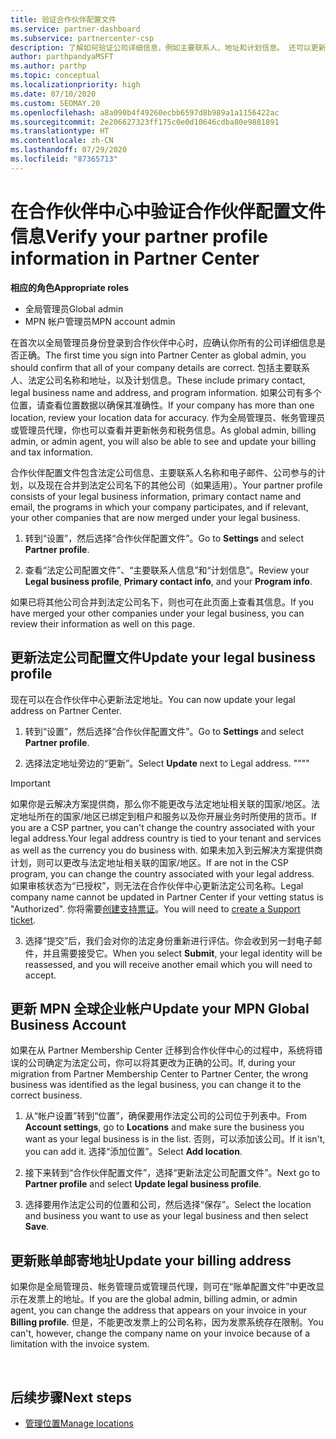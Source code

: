```yaml
---
title: 验证合作伙伴配置文件
ms.service: partner-dashboard
ms.subservice: partnercenter-csp
description: 了解如何验证公司详细信息，例如主要联系人、地址和计划信息。 还可以更新法律和帐单地址。
author: parthpandyaMSFT
ms.author: parthp
ms.topic: conceptual
ms.localizationpriority: high
ms.date: 07/10/2020
ms.custom: SEOMAY.20
ms.openlocfilehash: a8a090b4f49260ecbb6597d8b989a1a1156422ac
ms.sourcegitcommit: 2e206627323ff175c0e0d10646cdba80e9881891
ms.translationtype: HT
ms.contentlocale: zh-CN
ms.lasthandoff: 07/29/2020
ms.locfileid: "87365713"
---
```

# <a name="verify-your-partner-profile-information-in-partner-center"></a><span data-ttu-id="b6e29-104">在合作伙伴中心中验证合作伙伴配置文件信息</span><span class="sxs-lookup"><span data-stu-id="b6e29-104">Verify your partner profile information in Partner Center</span></span>

<span data-ttu-id="b6e29-105">**相应的角色**</span><span class="sxs-lookup"><span data-stu-id="b6e29-105">**Appropriate roles**</span></span>

- <span data-ttu-id="b6e29-106">全局管理员</span><span class="sxs-lookup"><span data-stu-id="b6e29-106">Global admin</span></span>
- <span data-ttu-id="b6e29-107">MPN 帐户管理员</span><span class="sxs-lookup"><span data-stu-id="b6e29-107">MPN account admin</span></span>

<span data-ttu-id="b6e29-108">在首次以全局管理员身份登录到合作伙伴中心时，应确认你所有的公司详细信息是否正确。</span><span class="sxs-lookup"><span data-stu-id="b6e29-108">The first time you sign into Partner Center as global admin, you should confirm that all of your company details are correct.</span></span> <span data-ttu-id="b6e29-109">包括主要联系人、法定公司名称和地址，以及计划信息。</span><span class="sxs-lookup"><span data-stu-id="b6e29-109">These include primary contact, legal business name and address, and program information.</span></span> <span data-ttu-id="b6e29-110">如果公司有多个位置，请查看位置数据以确保其准确性。</span><span class="sxs-lookup"><span data-stu-id="b6e29-110">If your company has more than one location, review your location data for accuracy.</span></span> <span data-ttu-id="b6e29-111">作为全局管理员、帐务管理员或管理员代理，你也可以查看并更新帐务和税务信息。</span><span class="sxs-lookup"><span data-stu-id="b6e29-111">As global admin, billing admin, or admin agent, you will also be able to see and update your billing and tax information.</span></span>

<span data-ttu-id="b6e29-112">合作伙伴配置文件包含法定公司信息、主要联系人名称和电子邮件、公司参与的计划，以及现在合并到法定公司名下的其他公司（如果适用）。</span><span class="sxs-lookup"><span data-stu-id="b6e29-112">Your partner profile consists of your legal business information, primary contact name and email, the programs in which your company participates, and if relevant, your other companies that are now merged under your legal business.</span></span>

1. <span data-ttu-id="b6e29-113">转到“设置”，然后选择“合作伙伴配置文件”。</span><span class="sxs-lookup"><span data-stu-id="b6e29-113">Go to **Settings** and select **Partner profile**.</span></span>

2. <span data-ttu-id="b6e29-114">查看“法定公司配置文件”、“主要联系人信息”和“计划信息”。</span><span class="sxs-lookup"><span data-stu-id="b6e29-114">Review your **Legal business profile**, **Primary contact info**, and your **Program info**.</span></span>

<span data-ttu-id="b6e29-115">如果已将其他公司合并到法定公司名下，则也可在此页面上查看其信息。</span><span class="sxs-lookup"><span data-stu-id="b6e29-115">If you have merged your other companies under your legal business, you can review their information as well on this page.</span></span>

## <a name="update-your-legal-business-profile"></a><span data-ttu-id="b6e29-116">更新法定公司配置文件</span><span class="sxs-lookup"><span data-stu-id="b6e29-116">Update your legal business profile</span></span>

<span data-ttu-id="b6e29-117">现在可以在合作伙伴中心更新法定地址。</span><span class="sxs-lookup"><span data-stu-id="b6e29-117">You can now update your legal address on Partner Center.</span></span>

1. <span data-ttu-id="b6e29-118">转到“设置”，然后选择“合作伙伴配置文件”。</span><span class="sxs-lookup"><span data-stu-id="b6e29-118">Go to **Settings** and select **Partner profile**.</span></span> 

2. <span data-ttu-id="b6e29-119">选择法定地址旁边的“更新”。</span><span class="sxs-lookup"><span data-stu-id="b6e29-119">Select **Update** next to Legal address.</span></span> <span data-ttu-id="b6e29-120">""</span><span class="sxs-lookup"><span data-stu-id="b6e29-120">""</span></span>

>[!Important]
><span data-ttu-id="b6e29-121">如果你是云解决方案提供商，那么你不能更改与法定地址相关联的国家/地区。法定地址所在的国家/地区已绑定到租户和服务以及你开展业务时所使用的货币。</span><span class="sxs-lookup"><span data-stu-id="b6e29-121">If you are a CSP partner, you can't change the country associated with your legal address.Your legal address country is tied to your tenant and services as well as the currency you do business with.</span></span> <span data-ttu-id="b6e29-122">如果未加入到云解决方案提供商计划，则可以更改与法定地址相关联的国家/地区。</span><span class="sxs-lookup"><span data-stu-id="b6e29-122">If are not in the CSP program, you can change the country associated with your legal address.</span></span> <span data-ttu-id="b6e29-123">如果审核状态为“已授权”，则无法在合作伙伴中心更新法定公司名称。</span><span class="sxs-lookup"><span data-stu-id="b6e29-123">Legal company name cannot be updated in Partner Center if your vetting status is "Authorized".</span></span> <span data-ttu-id="b6e29-124">你将需要[创建支持票证](https://partner.microsoft.com/dashboard/support/csp/servicerequests/create?stage=2&topicid=eb74583c-61b3-2124-bffc-00920e0ae772)。</span><span class="sxs-lookup"><span data-stu-id="b6e29-124">You will need to [create a Support ticket](https://partner.microsoft.com/dashboard/support/csp/servicerequests/create?stage=2&topicid=eb74583c-61b3-2124-bffc-00920e0ae772).</span></span>

3. <span data-ttu-id="b6e29-125">选择“提交”后，我们会对你的法定身份重新进行评估。你会收到另一封电子邮件，并且需要接受它。</span><span class="sxs-lookup"><span data-stu-id="b6e29-125">When you select **Submit**, your legal identity will be reassessed, and you will receive another email which you will need to accept.</span></span>

## <a name="update-your-mpn-global-business-account"></a><span data-ttu-id="b6e29-126">更新 MPN 全球企业帐户</span><span class="sxs-lookup"><span data-stu-id="b6e29-126">Update your MPN Global Business Account</span></span>

<span data-ttu-id="b6e29-127">如果在从 Partner Membership Center 迁移到合作伙伴中心的过程中，系统将错误的公司确定为法定公司，你可以将其更改为正确的公司。</span><span class="sxs-lookup"><span data-stu-id="b6e29-127">If, during your migration from Partner Membership Center to Partner Center, the wrong business was identified as the legal business, you can change it to the correct business.</span></span>

1. <span data-ttu-id="b6e29-128">从“帐户设置”转到“位置”，确保要用作法定公司的公司位于列表中。</span><span class="sxs-lookup"><span data-stu-id="b6e29-128">From **Account settings**, go to **Locations** and make sure the business you want as your legal business is in the list.</span></span> <span data-ttu-id="b6e29-129">否则，可以添加该公司。</span><span class="sxs-lookup"><span data-stu-id="b6e29-129">If it isn't, you can add it.</span></span> <span data-ttu-id="b6e29-130">选择“添加位置”。</span><span class="sxs-lookup"><span data-stu-id="b6e29-130">Select **Add location**.</span></span>

2. <span data-ttu-id="b6e29-131">接下来转到“合作伙伴配置文件”，选择“更新法定公司配置文件”。</span><span class="sxs-lookup"><span data-stu-id="b6e29-131">Next go to **Partner profile** and select **Update legal business profile**.</span></span>

3. <span data-ttu-id="b6e29-132">选择要用作法定公司的位置和公司，然后选择“保存”。</span><span class="sxs-lookup"><span data-stu-id="b6e29-132">Select the location and business you want to use as your legal business and then select **Save**.</span></span>

## <a name="update-your-billing-address"></a><span data-ttu-id="b6e29-133">更新账单邮寄地址</span><span class="sxs-lookup"><span data-stu-id="b6e29-133">Update your billing address</span></span>

<span data-ttu-id="b6e29-134">如果你是全局管理员、帐务管理员或管理员代理，则可在“账单配置文件”中更改显示在发票上的地址。</span><span class="sxs-lookup"><span data-stu-id="b6e29-134">If you are the global admin, billing admin, or admin agent, you can change the address that appears on your invoice in your **Billing profile**.</span></span> <span data-ttu-id="b6e29-135">但是，不能更改发票上的公司名称，因为发票系统存在限制。</span><span class="sxs-lookup"><span data-stu-id="b6e29-135">You can't, however, change the company name on your invoice because of a limitation with the invoice system.</span></span>

 
## <a name="next-steps"></a><span data-ttu-id="b6e29-136">后续步骤</span><span class="sxs-lookup"><span data-stu-id="b6e29-136">Next steps</span></span>

- [<span data-ttu-id="b6e29-137">管理位置</span><span class="sxs-lookup"><span data-stu-id="b6e29-137">Manage locations</span></span>](manage-locations.md)

